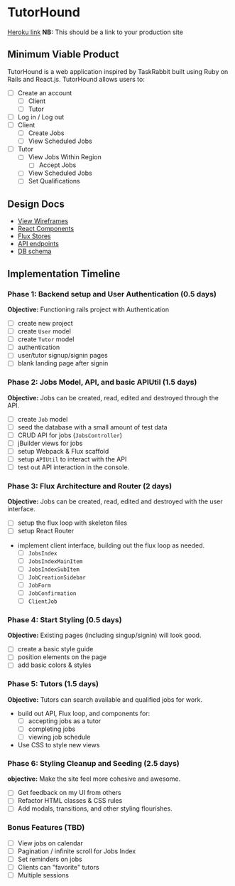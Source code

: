 # TutorHound

[Heroku link][heroku] **NB:** This should be a link to your production site

[heroku]: http://www.herokuapp.com

## Minimum Viable Product

TutorHound is a web application inspired by TaskRabbit built using Ruby on Rails
and React.js. TutorHound allows users to:

<!-- This is a Markdown checklist. Use it to keep track of your
progress. Put an x between the brackets for a checkmark: [x] -->

- [ ] Create an account
  - [ ] Client
  - [ ] Tutor
- [ ] Log in / Log out
- [ ] Client
  - [ ] Create Jobs
  - [ ] View Scheduled Jobs
- [ ] Tutor
  - [ ] View Jobs Within Region
    - [ ] Accept Jobs
  - [ ] View Scheduled Jobs
  - [ ] Set Qualifications

## Design Docs
* [View Wireframes][views]
* [React Components][components]
* [Flux Stores][stores]
* [API endpoints][api-endpoints]
* [DB schema][schema]

[views]: ./docs/views.md
[components]: ./docs/components.md
[stores]: ./docs/stores.md
[api-endpoints]: ./docs/api-endpoints.md
[schema]: ./docs/schema.md

## Implementation Timeline

### Phase 1: Backend setup and User Authentication (0.5 days)

**Objective:** Functioning rails project with Authentication

- [ ] create new project
- [ ] create `User` model
- [ ] create `Tutor` model
- [ ] authentication
- [ ] user/tutor signup/signin pages
- [ ] blank landing page after signin

### Phase 2: Jobs Model, API, and basic APIUtil (1.5 days)

**Objective:** Jobs can be created, read, edited and destroyed through
the API.

- [ ] create `Job` model
- [ ] seed the database with a small amount of test data
- [ ] CRUD API for jobs (`JobsController`)
- [ ] jBuilder views for jobs
- [ ] setup Webpack & Flux scaffold
- [ ] setup `APIUtil` to interact with the API
- [ ] test out API interaction in the console.

### Phase 3: Flux Architecture and Router (2 days)

**Objective:** Jobs can be created, read, edited and destroyed with the
user interface.

- [ ] setup the flux loop with skeleton files
- [ ] setup React Router
- implement client interface, building out the flux loop as needed.
  - [ ] `JobsIndex`
  - [ ] `JobsIndexMainItem`
  - [ ] `JobsIndexSubItem`
  - [ ] `JobCreationSidebar`
  - [ ] `JobForm`
  - [ ] `JobConfirmation`
  - [ ] `ClientJob`

### Phase 4: Start Styling (0.5 days)

**Objective:** Existing pages (including singup/signin) will look good.

- [ ] create a basic style guide
- [ ] position elements on the page
- [ ] add basic colors & styles

### Phase 5: Tutors (1.5 days)

**Objective:** Tutors can search available and qualified jobs for work.

- build out API, Flux loop, and components for:
  - [ ] accepting jobs as a tutor
  - [ ] completing jobs
  - [ ] viewing job schedule
- Use CSS to style new views

### Phase 6: Styling Cleanup and Seeding (2.5 days)

**objective:** Make the site feel more cohesive and awesome.

- [ ] Get feedback on my UI from others
- [ ] Refactor HTML classes & CSS rules
- [ ] Add modals, transitions, and other styling flourishes.

### Bonus Features (TBD)
- [ ] View jobs on calendar
- [ ] Pagination / infinite scroll for Jobs Index
- [ ] Set reminders on jobs
- [ ] Clients can "favorite" tutors
- [ ] Multiple sessions
